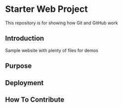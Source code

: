 # Starter Web Project

This repository is for showing how Git and GitHub work

## Introduction

Sample website with plenty of files for demos

## Purpose

## Deployment

## How To Contribute



